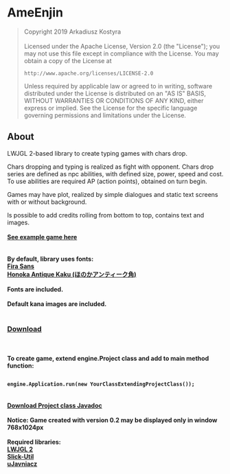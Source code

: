 # AmeEnjin

<blockquote>
Copyright 2019 Arkadiusz Kostyra
<br>
<br>
Licensed under the Apache License, Version 2.0 (the "License");
you may not use this file except in compliance with the License.
You may obtain a copy of the License at

    http://www.apache.org/licenses/LICENSE-2.0

Unless required by applicable law or agreed to in writing, software
distributed under the License is distributed on an "AS IS" BASIS,
WITHOUT WARRANTIES OR CONDITIONS OF ANY KIND, either express or implied.
See the License for the specific language governing permissions and
limitations under the License.
</blockquote>
<h2>About</h2>

LWJGL 2-based library to create typing games with chars drop.
<br>

Chars dropping and typing is realized as fight with opponent. Chars drop series are defined as npc abilities, with defined size, power, speed and cost. To use abilities are required AP (action points), obtained on turn begin.

Games may have plot, realized by simple dialogues and static text screens with or without background.

Is possible to add  credits rolling from bottom to top,  contains text and images.<br>
<br><strong><a href = "https://github.com/AK-21/Towamaga-sama/">See example game here</a></br>
<br>
<br>
<strong>By default, library uses fonts:</strong><br>
<a href = "https://mozilla.github.io/Fira/" target = "_blank">Fira Sans</a><br>
<a href = "http://font.gloomy.jp/honoka-antique-kaku-dl.html" target = "_blank">Honoka Antique Kaku (ほのかアンティーク角)</a><br>
<br>
Fonts are included.
<br>
<br>
Default kana images are included.
<br>
<br>
<a href = "https://www.dropbox.com/s/383odzayit5lw91/AmeEnjinProject.zip?dl=0" target = "_blank"><h3>Download</h3></a>
<br>
<br>
To create game, extend engine.Project class and add to main method function:

<code>
engine.Application.run(new YourClassExtendingProjectClass());
</code>
<br><br>
<a href = "https://www.dropbox.com/s/ptxe1eahzis0fii/AmeEnjin_Project_Javadoc.zip?dl=0" target = "_blank">Download Project class Javadoc</a>
<br><br>
Notice: Game created with version 0.2 may be displayed only in window 768x1024px
<br>
<br>
<strong>Required libraries:</strong>
<br>
<a href ="http://legacy.lwjgl.org" target="_blank">LWJGL 2</a><br>
<a href ="http://slick.ninjacave.com/slick-util/" target="_blank">Slick-Util</a><br>
<a href ="https://github.com/AK-21/uJavniacz" target="_blank">uJavniacz</a><br>


